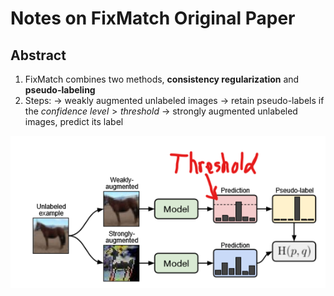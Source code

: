 # Notes on FixMatch Original Paper

## Abstract
1. FixMatch combines two methods, **consistency regularization** and **pseudo-labeling**
2. Steps:
-> weakly augmented unlabeled images
-> retain pseudo-labels if the $confidence\:level> threshold$
-> strongly augmented unlabeled images, predict its label

![fixmatch1](fixmatch1.PNG)
